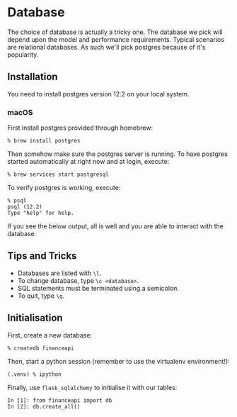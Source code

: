 # Database

The choice of database is actually a tricky one. The database we pick will depend upon the model
and performance requirements. Typical scenarios are relational databases. As such we'll pick 
postgres because of it's popularity.

## Installation

You need to install postgres version 12.2 on your local system.

### macOS

First install postgres provided through homebrew:

    % brew install postgres

Then somehow make sure the postgres server is running. To have postgres started automatically at
right now and at login, execute:

    % brew services start postgresql

To verify postgres is working, execute:

    % psql
    psql (12.2)
    Type "help" for help.

If you see the below output, all is well and you are able to interact with the database.

## Tips and Tricks

- Databases are listed with `\l`. 
- To change database, type `\c <database>`. 
- SQL statements must be terminated using a semicolon.
- To quit, type `\q`.

## Initialisation

First, create a new database:

    % createdb financeapi

Then, start a python session (remember to use the virtualenv environment!):

    (.venv) % ipython

Finally, use `flask_sqlalchemy` to initialise it with our tables:

    In [1]: from financeapi import db
    In [2]: db.create_all()

